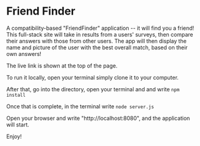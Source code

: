 # Friend Finder

A compatibility-based "FriendFinder" application -- it will find you a friend! This full-stack site will take in results from a users' surveys, then compare their answers with those from other users. The app will then display the name and picture of the user with the best overall match, based on their own answers!

The live link is shown at the top of the page.

To run it locally, open your terminal simply clone it to your computer.

After that, go into the directory, open your terminal and and write ```npm install```

Once that is complete, in the terminal write ```node server.js```

Open your browser and write "http://localhost:8080", and the application will start. 

Enjoy!
